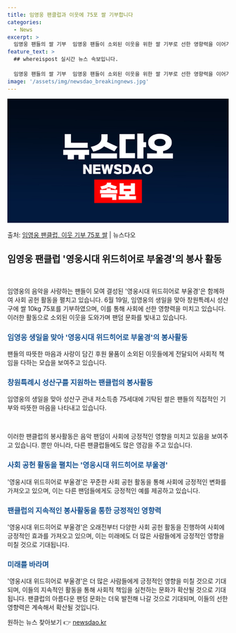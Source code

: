 ```yaml
---
title: 임영웅 팬클럽과 이웃에 75포 쌀 기부합니다
categories:
  - News
excerpt: >
  임영웅 팬들의 쌀 기부  임영웅 팬들이 소외된 이웃을 위한 쌀 기부로 선한 영향력을 이어가며 아름다운 팬덤 …
feature_text: >
  ## whereispost 실시간 뉴스 속보입니다.

  임영웅 팬들의 쌀 기부  임영웅 팬들이 소외된 이웃을 위한 쌀 기부로 선한 영향력을 이어가며 아름다운 팬덤 …
image: '/assets/img/newsdao_breakingnews.jpg'
---
```


![뉴스다오 속보](/assets/img/newsdao_breakingnews.jpg)

<p>출처: <a href="https://newsdao.kr/4408" rel="dofollow">임영웅 팬클럽, 이웃 기부 75포 쌀</a> | 뉴스다오</p>

<h2 data-ke-size="size26">임영웅 팬클럽 '영웅시대 위드히어로 부울경'의 봉사 활동</h2>
<p data-ke-size="size16">&nbsp;</p>
임영웅의 음악을 사랑하는 팬들이 모여 결성된 '영웅시대 위드히어로 부울경'은 함께하여 사회 공헌 활동을 펼치고 있습니다. 6월 19일, 임영웅의 생일을 맞아 창원특례시 성산구에 쌀 10kg 75포를 기부하였으며, 이를 통해 사회에 선한 영향력을 미치고 있습니다. 이러한 활동으로 소외된 이웃을 도와가며 팬덤 문화를 빛내고 있습니다.

<h3><b><span style="color: #1a5490;">임영웅 생일을 맞아 '영웅시대 위드히어로 부울경'의 봉사활동</span></b></h3> 
팬들의 따뜻한 마음과 사랑이 담긴 후원 물품이 소외된 이웃들에게 전달되어 사회적 책임을 다하는 모습을 보여주고 있습니다.

<h3><b><span style="color: #1a5490;">창원특례시 성산구를 지원하는 팬클럽의 봉사활동</span></b></h3>
임영웅의 생일을 맞아 성산구 관내 저소득층 75세대에 기탁된 쌀은 팬들의 직접적인 기부와 따뜻한 마음을 나타내고 있습니다.

<p data-ke-size="size16">&nbsp;</p> 
이러한 팬클럽의 봉사활동은 음악 팬덤이 사회에 긍정적인 영향을 미치고 있음을 보여주고 있습니다. 뿐만 아니라, 다른 팬클럽들에도 많은 영감을 주고 있습니다.

<h3><b><span style="color: #1a5490;">사회 공헌 활동을 펼치는 '영웅시대 위드히어로 부울경'</span></b></h3>
'영웅시대 위드히어로 부울경'은 꾸준한 사회 공헌 활동을 통해 사회에 긍정적인 변화를 가져오고 있으며, 이는 다른 팬덤들에게도 긍정적인 예를 제공하고 있습니다.

<h3><b><span style="color: #1a5490;">팬클럽의 지속적인 봉사활동을 통한 긍정적인 영향력</span></b></h3>
'영웅시대 위드히어로 부울경'은 오래전부터 다양한 사회 공헌 활동을 진행하여 사회에 긍정적인 효과를 가져오고 있으며, 이는 미래에도 더 많은 사람들에게 긍정적인 영향을 미칠 것으로 기대됩니다.

<h3><b><span style="color: #1a5490;">미래를 바라며</span></b></h3>
'영웅시대 위드히어로 부울경'은 더 많은 사람들에게 긍정적인 영향을 미칠 것으로 기대되며, 이들의 지속적인 활동을 통해 사회적 책임을 실천하는 문화가 확산될 것으로 기대됩니다. 팬클럽의 아름다운 팬덤 문화는 더욱 발전해 나갈 것으로 기대되며, 이들의 선한 영향력은 계속해서 확산될 것입니다. 

원하는 뉴스 찾아보기 👉 <a href="https://newsdao.kr" rel="dofollow">newsdao.kr</a>


